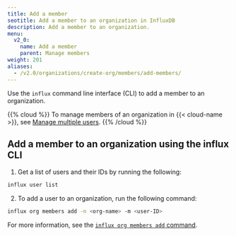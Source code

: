 ```yaml
---
title: Add a member
seotitle: Add a member to an organization in InfluxDB
description: Add a member to an organization.
menu:
  v2_0:
    name: Add a member
    parent: Manage members
weight: 201
aliases:
  - /v2.0/organizations/create-org/members/add-members/
---
```


Use the `influx` command line interface (CLI) to add a member to an organization.

{{% cloud %}}
To manage members of an organization in {{< cloud-name >}}, see [Manage multiple users](/v2.0/account-management/multi-user/).
{{% /cloud %}}

<!-- ## Add a member to an organization in the InfluxDB UI

1. In the navigation menu on the left, select **Org (Organization)** > **Members**.

    {{< nav-icon "org" >}}

_Complete content coming soon_ -->

## Add a member to an organization using the influx CLI

1. Get a list of users and their IDs by running the following:

```sh
influx user list
```

2. To add a user to an organization, run the following command:

```sh
influx org members add -n <org-name> -m <user-ID>
```

For more information, see the [`influx org members add` command](/v2.0/reference/cli/influx/org/members/add).
